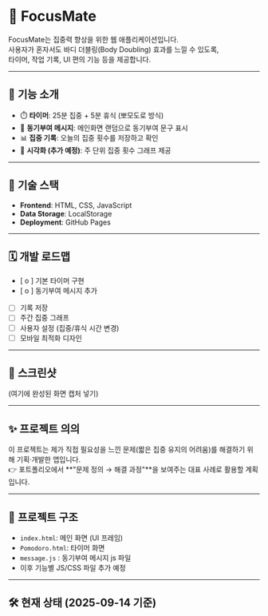 # 🌟 FocusMate

FocusMate는 집중력 향상을 위한 웹 애플리케이션입니다.  
사용자가 혼자서도 바디 더블링(Body Doubling) 효과를 느낄 수 있도록,  
타이머, 작업 기록, UI 편의 기능 등을 제공합니다.

---

## 🚀 기능 소개

- ⏱️ **타이머**: 25분 집중 + 5분 휴식 (뽀모도로 방식)
- 💬 **동기부여 메시지**: 메인화면 랜덤으로 동기부여 문구 표시
- 📊 **집중 기록**: 오늘의 집중 횟수를 저장하고 확인
- 📅 **시각화 (추가 예정)**: 주 단위 집중 횟수 그래프 제공

---

## 📂 기술 스택

- **Frontend**: HTML, CSS, JavaScript
- **Data Storage**: LocalStorage
- **Deployment**: GitHub Pages

---

## 🗓️ 개발 로드맵

- [ o ] 기본 타이머 구현
- [ o ] 동기부여 메시지 추가
- [ ] 기록 저장
- [ ] 주간 집중 그래프
- [ ] 사용자 설정 (집중/휴식 시간 변경)
- [ ] 모바일 최적화 디자인

---

## 📸 스크린샷

(여기에 완성된 화면 캡처 넣기)

---

## ✨ 프로젝트 의의

이 프로젝트는 제가 직접 필요성을 느낀 문제(짧은 집중 유지의 어려움)를 해결하기 위해 기획·개발한 앱입니다.  
👉 포트폴리오에서 **"문제 정의 → 해결 과정"**을 보여주는 대표 사례로 활용할 계획입니다.

---

## 📂 프로젝트 구조

- `index.html`: 메인 화면 (UI 프레임)
- `Pomodoro.html`: 타이머 화면
- `message.js` : 동기부여 메시지 js 파일
- 이후 기능별 JS/CSS 파일 추가 예정

---

## 🛠️ 현재 상태 (2025-09-14 기준)

